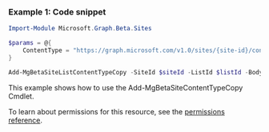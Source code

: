### Example 1: Code snippet

```powershell
Import-Module Microsoft.Graph.Beta.Sites

$params = @{
	ContentType = "https://graph.microsoft.com/v1.0/sites/{site-id}/contentTypes/0x0101"
}

Add-MgBetaSiteListContentTypeCopy -SiteId $siteId -ListId $listId -BodyParameter $params
```
This example shows how to use the Add-MgBetaSiteContentTypeCopy Cmdlet.

To learn about permissions for this resource, see the [permissions reference](/graph/permissions-reference).

